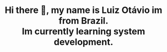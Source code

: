 <div align=center>
<h1> Hi there 👋, my name is Luiz Otávio im from Brazil. <br> Im currently learning system development. </h1>
</div>


